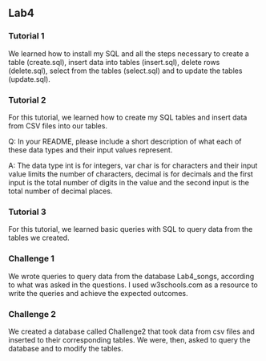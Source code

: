 ## Lab4
### Tutorial 1
We learned how to install my SQL and all the steps necessary to create a table (create.sql), insert data into tables (insert.sql), delete rows (delete.sql), select from the tables (select.sql) 
and to update the tables (update.sql).

### Tutorial 2
For this tutorial, we learned how to create my SQL tables and insert data from CSV files into our tables.


Q: In your README, please include a short description of what each of these data types 
and their input values represent. 

A: The data type int is for integers, var char is for characters and their input value limits the number of characters, 
decimal is for decimals and the first input is the total number of digits in the value and the second input is the total number of decimal places.

### Tutorial 3
For this tutorial, we learned basic queries with SQL to query data from the tables we created.

### Challenge 1
We wrote queries to query data from the database Lab4_songs, according to what was asked in the questions.
I used w3schools.com as a resource to write the queries and achieve the expected outcomes.

### Challenge 2 
We created a database called Challenge2 that took data from csv files and inserted to their corresponding tables.
We were, then, asked to query the database and to modify the tables. 
